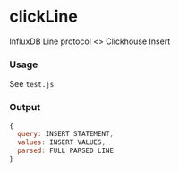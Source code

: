 # clickLine
InfluxDB Line protocol &lt;> Clickhouse Insert

### Usage
See `test.js`

### Output
```javascript
{
  query: INSERT STATEMENT,
  values: INSERT VALUES,
  parsed: FULL PARSED LINE
}
```
